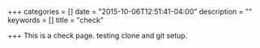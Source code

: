 +++
categories = []
date = "2015-10-06T12:51:41-04:00"
description = ""
keywords = []
title = "check"

+++
This is a check page. testing clone and git setup.
